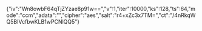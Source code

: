 {"iv":"Wn8owbF64qTjZYzae8p91w==","v":1,"iter":10000,"ks":128,"ts":64,"mode":"ccm","adata":"","cipher":"aes","salt":"r4+xZc3x7TM=","ct":"/4nRkqWQ5BIVcfbwKLB1wPCNlQQ5"}
